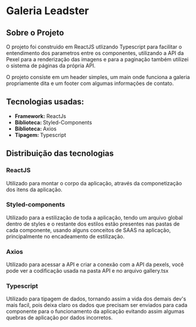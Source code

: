 # Galeria Leadster


<h2>Sobre o Projeto</h2>
<p>O projeto foi construido em ReactJS utlizando Typescript para facilitar o entendimento dos parametros entre os componentes, utilizando a API da Pexel para a renderização das imagens e para a paginação também utilizei o sistema de páginas da própria API.</p>
<p>O projeto consiste em um header simples, um main onde funciona a galeria propriamente dita e um footer com algumas informações de contato.</p>


<h2>Tecnologias usadas: </h2>

<ul>
  <li><strong>Framework:</strong> ReactJs</li>
  <li><strong>Biblioteca: </strong>Styled-Components</li>
  <li><strong>Biblioteca: </strong>Axios</li>
  <li><strong>Tipagem: </strong>Typescript</li>
</ul>

<h2>Distribuição das tecnologias</h2>

<h3>ReactJS</h3>
<p>Utilizado para montar o corpo da aplicação, através da componetização dos itens da aplicação.<p>
 
 <h3>Styled-components</h3>
 <p>Utilizado para a estilização de toda a aplicação, tendo um arquivo global dentro de styles e o restante dos estilos estão presentes nas pastas de cada componente, usando alguns conceitos de SAAS na aplicação, principalmente no encadeamento de estilização.</p>
  
  <h3>Axios</h3>
  <p>Utilizado para acessar a API e criar a conexão com a API da pexels, você pode ver a codificação usada na pasta API e no arquivo gallery.tsx</p>
  
  <h3>Typescript</h3>
  <p>Utilizado para tipagem de dados, tornando assim a vida dos demais dev's mais facil, pois deixa claro os dados que precisam ser enviados para cada componente para o funcionamento da aplicação evitando assim algumas quebras de aplicação por dados incorretos.

